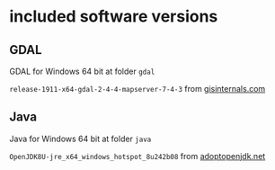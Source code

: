 # included software versions


## GDAL
GDAL for Windows 64 bit at folder `gdal`

`release-1911-x64-gdal-2-4-4-mapserver-7-4-3` from [gisinternals.com](https://www.gisinternals.com/release.php)

## Java

Java for Windows 64 bit at folder `java`

`OpenJDK8U-jre_x64_windows_hotspot_8u242b08` from [adoptopenjdk.net](https://adoptopenjdk.net/releases.html)